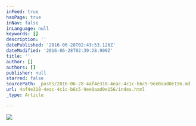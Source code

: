 ```yaml
---
inFeed: true
hasPage: true
inNav: false
inLanguage: null
keywords: []
description: ''
datePublished: '2016-06-28T02:43:53.126Z'
dateModified: '2016-06-28T02:39:28.900Z'
title: ''
author: []
authors: []
publisher: null
starred: false
sourcePath: _posts/2016-06-28-4af4e318-4eac-4c1c-b6c5-9ee0aad0e156.md
url: 4af4e318-4eac-4c1c-b6c5-9ee0aad0e156/index.html
_type: Article

---
```

![](https://the-grid-user-content.s3-us-west-2.amazonaws.com/79ae8b34-0740-4d69-b410-156a7e0d4b0f.jpg)